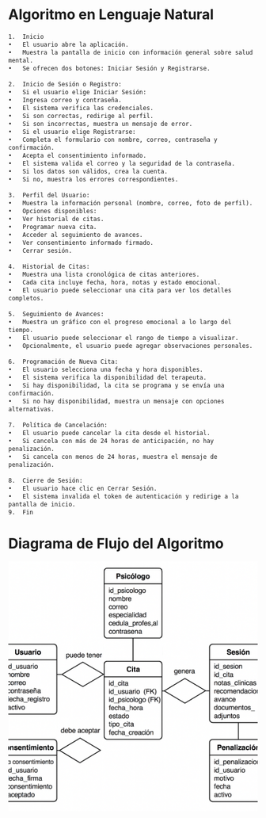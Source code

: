 # Algoritmo en Lenguaje Natural

	1.	Inicio
	•	El usuario abre la aplicación.
	•	Muestra la pantalla de inicio con información general sobre salud mental.
	•	Se ofrecen dos botones: Iniciar Sesión y Registrarse.

	2.	Inicio de Sesión o Registro:
	•	Si el usuario elige Iniciar Sesión:
	•	Ingresa correo y contraseña.
	•	El sistema verifica las credenciales.
	•	Si son correctas, redirige al perfil.
	•	Si son incorrectas, muestra un mensaje de error.
	•	Si el usuario elige Registrarse:
	•	Completa el formulario con nombre, correo, contraseña y confirmación.
	•	Acepta el consentimiento informado.
	•	El sistema valida el correo y la seguridad de la contraseña.
	•	Si los datos son válidos, crea la cuenta.
	•	Si no, muestra los errores correspondientes.

	3.	Perfil del Usuario:
	•	Muestra la información personal (nombre, correo, foto de perfil).
	•	Opciones disponibles:
	•	Ver historial de citas.
	•	Programar nueva cita.
	•	Acceder al seguimiento de avances.
	•	Ver consentimiento informado firmado.
	•	Cerrar sesión.

	4.	Historial de Citas:
	•	Muestra una lista cronológica de citas anteriores.
	•	Cada cita incluye fecha, hora, notas y estado emocional.
	•	El usuario puede seleccionar una cita para ver los detalles completos.

	5.	Seguimiento de Avances:
	•	Muestra un gráfico con el progreso emocional a lo largo del tiempo.
	•	El usuario puede seleccionar el rango de tiempo a visualizar.
	•	Opcionalmente, el usuario puede agregar observaciones personales.

	6.	Programación de Nueva Cita:
	•	El usuario selecciona una fecha y hora disponibles.
	•	El sistema verifica la disponibilidad del terapeuta.
	•	Si hay disponibilidad, la cita se programa y se envía una confirmación.
	•	Si no hay disponibilidad, muestra un mensaje con opciones alternativas.

	7.	Política de Cancelación:
	•	El usuario puede cancelar la cita desde el historial.
	•	Si cancela con más de 24 horas de anticipación, no hay penalización.
	•	Si cancela con menos de 24 horas, muestra el mensaje de penalización.

	8.	Cierre de Sesión:
	•	El usuario hace clic en Cerrar Sesión.
	•	El sistema invalida el token de autenticación y redirige a la pantalla de inicio.
	9.	Fin

# Diagrama de Flujo del Algoritmo
![Diagrama](/assets/diagramaMer.png)